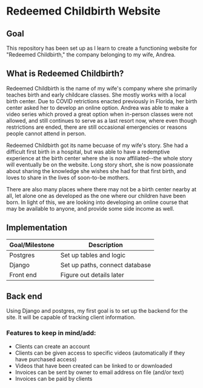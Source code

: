 # Redeemed Childbirth Website


## Goal
This repository has been set up as I learn to create a functioning website for "Redeemed Childbirth," the company belonging to my wife, Andrea.

## What is Redeemed Childbirth?
Redeemed Childbirth is the name of my wife's company where she primarily teaches birth and early childcare classes. She mostly works with a local birth center. Due to COVID retrictions enacted previously in Florida, her birth center asked her to develop an online option. Andrea was able to make a video series which proved a great option when in-person classes were not allowed, and still continues to serve as a last resort now, where even though restrictions are ended, there are still occasional emergencies or reasons people cannot attend in person.

Redeemed Childbirth got its name becuase of my wife's story. She had a difficult first birth in a hospital, but was able to have a redemptive experience at the birth center where she is now affiliated--the whole story will eventually be on the website. Long story short, she is now poassionate about sharing the knowledge she wishes she had for that first birth, and loves to share in the lives of soon-to-be mothers.

There are also many places where there may not be a birth center nearby at all, let alone one as developed as the one where our children have been born. In light of this, we are looking into developing an online course that may be available to anyone, and provide some side income as well.

## Implementation

|Goal/Milestone | Description |
|---------------|-------------|
|Postgres|Set up tables and logic|
|Django|Set up paths, connect database|
|Front end|Figure out details later|

## Back end
Using Django and postgres, my first goal is to set up the backend for the site. It will be capable of tracking client information.

### Features to keep in mind/add:
- Clients can create an account
- Clients can be given access to specific videos (automatically if they have purchased access)
- Videos that have been created can be linked to or downloaded 
- Invoices can be sent by owner to email address on file (and/or text)
- Invoices can be paid by clients